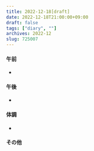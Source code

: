 ```yaml
---
title: 2022-12-18[draft]
date: 2022-12-18T21:00:00+09:00
draft: false
tags: ["diary", ""]
archives: 2022-12
slug: 725007
---
```

#### 午前
- 
#### 午後
- 
#### 体調
- 
#### その他